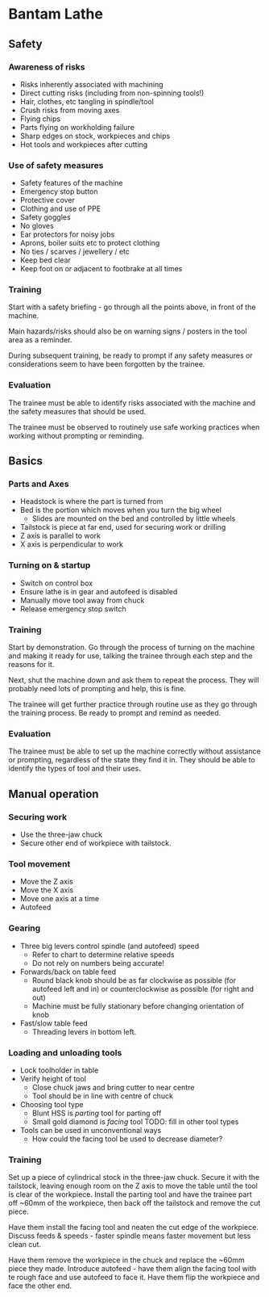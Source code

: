# Bantam Lathe

## Safety
### Awareness of risks
* Risks inherently associated with machining
 * Direct cutting risks (including from non-spinning tools!)
 * Hair, clothes, etc tangling in spindle/tool
 * Crush risks from moving axes
 * Flying chips
 * Parts flying on workholding failure
 * Sharp edges on stock, workpieces and chips
 * Hot tools and workpieces after cutting

### Use of safety measures
* Safety features of the machine
 * Emergency stop button
 * Protective cover
* Clothing and use of PPE
 * Safety goggles
 * No gloves
 * Ear protectors for noisy jobs
 * Aprons, boiler suits etc to protect clothing
 * No ties / scarves / jewellery / etc
 * Keep bed clear
 * Keep foot on or adjacent to footbrake at all times

### Training

Start with a safety briefing - go through all the points above, in front of the machine.

Main hazards/risks should also be on warning signs / posters in the tool area as a reminder.

During subsequent training, be ready to prompt if any safety measures or considerations seem to have been forgotten by the trainee.

### Evaluation

The trainee must be able to identify risks associated with the machine and the safety measures that should be used.

The trainee must be observed to routinely use safe working practices when working without prompting or reminding.

## Basics

### Parts and Axes
 * Headstock is where the part is turned from
 * Bed is the portion which moves when you turn the big wheel
    * Slides are mounted on the bed and controlled by little wheels
 * Tailstock is piece at far end, used for securing work or drilling
 * Z axis is parallel to work
 * X axis is perpendicular to work

### Turning on & startup
 * Switch on control box
 * Ensure lathe is in gear and autofeed is disabled
 * Manually move tool away from chuck
 * Release emergency stop switch

### Training

Start by demonstration. Go through the process of turning on the machine and making it ready for use, talking the trainee through each step and the reasons for it.

Next, shut the machine down and ask them to repeat the process. They will probably need lots of prompting and help, this is fine.

The trainee will get further practice through routine use as they go through the training process. Be ready to prompt and remind as needed.

### Evaluation

The trainee must be able to set up the machine correctly without assistance or prompting, regardless of the state they find it in. They should be able to identify the types of tool and their uses.

## Manual operation

### Securing work
 * Use the three-jaw chuck
 * Secure other end of workpiece with tailstock.

### Tool movement
 * Move the Z axis
 * Move the X axis
 * Move one axis at a time
 * Autofeed

### Gearing
 * Three big levers control spindle (and autofeed) speed
    * Refer to chart to determine relative speeds
    * Do not rely on numbers being accurate!
 * Forwards/back on table feed
    * Round black knob should be as far clockwise as possible (for autofeed left and in) or counterclockwise as possible (for right and out)
    * Machine must be fully stationary before changing orientation of knob
 * Fast/slow table feed
    * Threading levers in bottom left.

### Loading and unloading tools
 * Lock toolholder in table
 * Verify height of tool
    * Close chuck jaws and bring cutter to near centre
    * Tool should be in line with centre of chuck
 * Choosing tool type
    * Blunt HSS is _parting_ tool for parting off
    * Small gold diamond is _facing_ tool
    TODO: fill in other tool types
 * Tools can be used in unconventional ways
    * How could the facing tool be used to decrease diameter?

### Training

Set up a piece of cylindrical stock in the three-jaw chuck. Secure it with the tailstock, leaving enough room on the Z axis to move the table until the tool is clear of the workpiece. Install the parting tool and have the trainee part off ~60mm of the workpiece, then back off the tailstock and remove the cut piece.

Have them install the facing tool and neaten the cut edge of the workpiece. Discuss feeds & speeds - faster spindle means faster movement but less clean cut.

Have them remove the workpiece in the chuck and replace the ~60mm piece they made. Introduce autofeed - have them align the facing tool with te rough face and use autofeed to face it. Have them flip the workpiece and face the other end.
